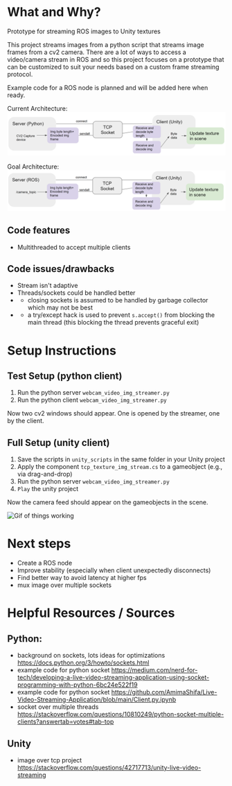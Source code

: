 # What and Why?
Prototype for streaming ROS images to Unity textures

This project streams images from a python script that streams image frames from a cv2 camera. There are a lot of ways to access a video/camera stream in ROS and so this project focuses on a prototype that can be customized to suit your needs based on a custom frame streaming protocol.

Example code for a ROS node is planned and will be added here when ready.

Current Architecture:
![python to unity over tcp diagram](readme_assets/diagram-rosless.png)

Goal Architecture:
![ros to unity over tcp diagram](readme_assets/diagram-ros.png)

## Code features

* Multithreaded to accept multiple clients

## Code issues/drawbacks

* Stream isn't adaptive
* Threads/sockets could be handled better
* * closing sockets is assumed to be handled by garbage collector which may not be best
* * a try/except hack is used to prevent `s.accept()` from blocking the main thread (this blocking the thread prevents graceful exit)

# Setup Instructions

## Test Setup (python client)

1. Run the python server `webcam_video_img_streamer.py`
2. Run the python client `webcam_video_img_streamer.py`

Now two cv2 windows should appear. One is opened by the streamer, one by the client.

## Full Setup (unity client)

1. Save the scripts in `unity_scripts` in the same folder in your Unity project
2. Apply the component `tcp_texture_img_stream.cs` to a gameobject (e.g., via drag-and-drop)
3. Run the python server `webcam_video_img_streamer.py`
4. `Play` the unity project

Now the camera feed should appear on the gameobjects in the scene.

![Gif of things working](readme_assets/python_tcp_img_unity.gif)

# Next steps
* Create a ROS node
* Improve stability (especially when client unexpectedly disconnects)
* Find better way to avoid latency at higher fps
* mux image over multiple sockets

# Helpful Resources / Sources

## Python:
* background on sockets, lots ideas for optimizations https://docs.python.org/3/howto/sockets.html
* example code for python socket https://medium.com/nerd-for-tech/developing-a-live-video-streaming-application-using-socket-programming-with-python-6bc24e522f19 
* example code for python socket https://github.com/AmimaShifa/Live-Video-Streaming-Application/blob/main/Client.py.ipynb
* socket over multiple threads https://stackoverflow.com/questions/10810249/python-socket-multiple-clients?answertab=votes#tab-top

## Unity
* image over tcp project https://stackoverflow.com/questions/42717713/unity-live-video-streaming

